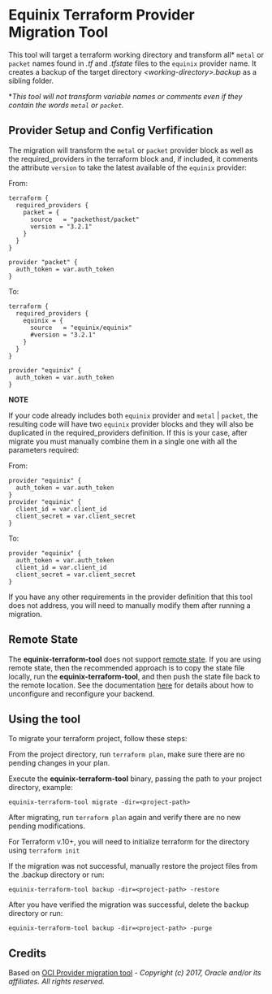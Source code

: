 # Equinix Terraform Provider Migration Tool

This tool will target a terraform working directory and transform all\* `metal` or `packet` names found in *.tf* and *.tfstate* files to the `equinix` provider name. It creates a backup of the target directory *\<working-directory\>.backup* as a sibling folder.

\**This tool will not transform variable names or comments even if they contain the words `metal` or `packet`.*

## Provider Setup and Config Verfification

The migration will transform the `metal` or `packet` provider block as well as the required_providers in the terraform block and, if included, it comments the attribute `version` to take the latest available of the `equinix` provider:

From:

```hcl
terraform {
  required_providers {
    packet = {
      source   = "packethost/packet"
      version = "3.2.1"
    }
  }
}

provider "packet" {
  auth_token = var.auth_token
}
```

To:

```hcl
terraform {
  required_providers {
    equinix = {
      source   = "equinix/equinix"
      #version = "3.2.1"
    }
  }
}

provider "equinix" {
  auth_token = var.auth_token
}
```

__NOTE__

If your code already includes both `equinix` provider and `metal` | `packet`, the resulting code will have two `equinix` provider blocks and they will also be duplicated in the required_providers definition. If this is your case, after migrate you must manually combine them in a single one with all the parameters required:

From:

```hcl
provider "equinix" {
  auth_token = var.auth_token
}
provider "equinix" {
  client_id = var.client_id
  client_secret = var.client_secret
}
```

To:

```hcl
provider "equinix" {
  auth_token = var.auth_token
  client_id = var.client_id
  client_secret = var.client_secret
}
```

If you have any other requirements in the provider definition that this tool does not address, you will need to manually modify them after running a migration.

## Remote State

The **equinix-terraform-tool** does not support [remote state](https://www.terraform.io/docs/state/remote.html). If you are using remote state, then the recommended approach is to copy the state file locally, run the **equinix-terraform-tool**, and then push the state file back to the remote location. See the documentation [here](https://www.terraform.io/docs/backends/config.html) for details about how to unconfigure and reconfigure your backend.

## Using the tool

To migrate your terraform project, follow these steps:  

From the project directory, run `terraform plan`, make sure there are no pending changes in your plan.

Execute the **equinix-terraform-tool** binary, passing the path to your project directory, example:  

`equinix-terraform-tool migrate -dir=<project-path>`

After migrating, run `terraform plan` again and verify there are no new pending modifications.

For Terraform v.10+, you will need to initialize terraform for the directory using `terraform init`

If the migration was not successful, manually restore the project files
from the .backup directory or run:  

`equinix-terraform-tool backup -dir=<project-path> -restore`

After you have verified the migration was successful, delete the
backup directory or run:

`equinix-terraform-tool backup -dir=<project-path> -purge`

## Credits

Based on [OCI Provider migration tool](https://registry.terraform.io/providers/hashicorp/oci/latest/docs/guides/version-2-upgrade#migration-tool) - *Copyright (c) 2017, Oracle and/or its affiliates. All rights reserved.*
